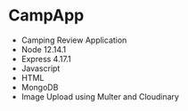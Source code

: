 # CampApp

* Camping Review Application
* Node 12.14.1 
* Express 4.17.1
* Javascript
* HTML
* MongoDB
* Image Upload using Multer and Cloudinary

